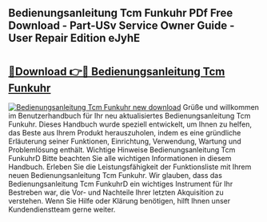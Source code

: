 ## Bedienungsanleitung Tcm Funkuhr PDf Free Download - Part-USv Service Owner Guide - User Repair Edition eJyhE

# <h2><a href="http://df3ciyp.blite.top/?on=Bedienungsanleitung+Tcm+Funkuhr">🔗Download 👉🔴 Bedienungsanleitung Tcm Funkuhr</a></h2>

[![Bedienungsanleitung Tcm Funkuhr new download](https://i.imgur.com/lujVjoI.png)](http://df3ciyp.blite.top/?on=Bedienungsanleitung+Tcm+Funkuhr)
Grüße und willkommen im Benutzerhandbuch für Ihr neu aktualisiertes Bedienungsanleitung Tcm Funkuhr. Dieses Handbuch wurde speziell entwickelt, um Ihnen zu helfen, das Beste aus Ihrem Produkt herauszuholen, indem es eine gründliche Erläuterung seiner Funktionen, Einrichtung, Verwendung, Wartung und Problemlösung enthält. Wichtige Hinweise Bedienungsanleitung Tcm FunkuhrD Bitte beachten Sie alle wichtigen Informationen in diesem Handbuch. Erleben Sie die Leistungsfähigkeit der Funktionsliste mit Ihrem neuen Bedienungsanleitung Tcm Funkuhr. Wir glauben, dass das Bedienungsanleitung Tcm FunkuhrD ein wichtiges Instrument für Ihr Bestreben war, die Vor- und Nachteile Ihrer letzten Akquisition zu verstehen. Wenn Sie Hilfe oder Klärung benötigen, hilft Ihnen unser Kundendienstteam gerne weiter.
